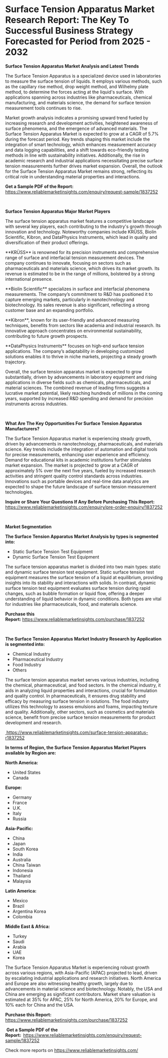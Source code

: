 <p><h1>Surface Tension Apparatus Market Research Report: The Key To Successful Business Strategy Forecasted for Period from 2025 - 2032</h1></p><p><strong>Surface Tension Apparatus Market Analysis and Latest Trends</strong></p>
<p><p>The Surface Tension Apparatus is a specialized device used in laboratories to measure the surface tension of liquids. It employs various methods, such as the capillary rise method, drop weight method, and Wilhelmy plate method, to determine the forces acting at the liquid's surface. With applications spanning across industries like pharmaceuticals, chemical manufacturing, and materials science, the demand for surface tension measurement tools continues to rise.</p><p>Market growth analysis indicates a promising upward trend fueled by increasing research and development activities, heightened awareness of surface phenomena, and the emergence of advanced materials. The Surface Tension Apparatus Market is expected to grow at a CAGR of 5.7% during the forecast period. Key trends shaping this market include the integration of smart technology, which enhances measurement accuracy and data logging capabilities, and a shift towards eco-friendly testing methods in line with sustainability initiatives. Additionally, the rise in academic research and industrial applications necessitating precise surface tension measurements further drives market expansion. Overall, the outlook for the Surface Tension Apparatus Market remains strong, reflecting its critical role in understanding material properties and interactions.</p></p>
<p><strong>Get a Sample PDF of the Report:&nbsp;</strong> <a href="https://www.reliablemarketinsights.com/enquiry/request-sample/1837252?utm_campaign=1938&utm_medium=2&utm_source=Github&utm_content=ia&utm_term=22022025&utm_id=surface-tension-apparatus">https://www.reliablemarketinsights.com/enquiry/request-sample/1837252</a></p>
<p>&nbsp;</p>
<p><strong>Surface Tension Apparatus Major Market Players</strong></p>
<p><p>The surface tension apparatus market features a competitive landscape with several key players, each contributing to the industry's growth through innovation and technology. Noteworthy companies include KRÜSS, Biolin Scientific, Kibron, and DataPhysics Instruments, which lead in quality and diversification of their product offerings.</p><p>**KRÜSS** is renowned for its precision instruments and comprehensive range of surface and interfacial tension measurement devices. The company continues to innovate, focusing on sectors such as pharmaceuticals and materials science, which drives its market growth. Its revenue is estimated to be in the range of millions, bolstered by a strong international presence.</p><p>**Biolin Scientific** specializes in surface and interfacial phenomena measurements. The company’s commitment to R&D has positioned it to capture emerging markets, particularly in nanotechnology and biotechnology. Its sales revenue is also significant, reflecting a strong customer base and an expanding portfolio.</p><p>**Kibron**, known for its user-friendly and advanced measuring techniques, benefits from sectors like academia and industrial research. Its innovative approach concentrates on environmental sustainability, contributing to future growth prospects.</p><p>**DataPhysics Instruments** focuses on high-end surface tension applications. The company’s adaptability in developing customized solutions enables it to thrive in niche markets, projecting a steady growth trajectory.</p><p>Overall, the surface tension apparatus market is expected to grow substantially, driven by advancements in laboratory equipment and rising applications in diverse fields such as chemicals, pharmaceuticals, and material sciences. The combined revenue of leading firms suggests a lucrative market potential, likely reaching hundreds of millions in the coming years, supported by increased R&D spending and demand for precision instruments across industries.</p></p>
<p>&nbsp;</p>
<p><strong>What Are The Key Opportunities For Surface Tension Apparatus Manufacturers?</strong></p>
<p><p>The Surface Tension Apparatus market is experiencing steady growth, driven by advancements in nanotechnology, pharmaceuticals, and materials science. Key trends include the integration of automation and digital tools for precise measurements, enhancing user experience and efficiency. Demand for educational kits in academic institutions further stimulates market expansion. The market is projected to grow at a CAGR of approximately 5% over the next five years, fueled by increased research activities and stringent quality control standards across industries. Innovations such as portable devices and real-time data analytics are expected to shape the future landscape of surface tension measurement technologies.</p></p>
<p><strong>Inquire or Share Your Questions If Any Before Purchasing This Report:</strong> <a href="https://www.reliablemarketinsights.com/enquiry/pre-order-enquiry/1837252?utm_campaign=1938&utm_medium=2&utm_source=Github&utm_content=ia&utm_term=22022025&utm_id=surface-tension-apparatus">https://www.reliablemarketinsights.com/enquiry/pre-order-enquiry/1837252</a></p>
<p>&nbsp;</p>
<p><strong>Market Segmentation</strong></p>
<p><strong>The Surface Tension Apparatus Market Analysis by types is segmented into:</strong></p>
<p><ul><li>Static Surface Tension Test Equipment</li><li>Dynamic Surface Tension Test Equipment</li></ul></p>
<p><p>The surface tension apparatus market is divided into two main types: static and dynamic surface tension test equipment. Static surface tension test equipment measures the surface tension of a liquid at equilibrium, providing insights into its stability and interactions with solids. In contrast, dynamic surface tension test equipment evaluates surface tension during rapid changes, such as bubble formation or liquid flow, offering a deeper understanding of liquid behavior in dynamic conditions. Both types are vital for industries like pharmaceuticals, food, and materials science.</p></p>
<p><strong>Purchase this Report:&nbsp;</strong><a href="https://www.reliablemarketinsights.com/purchase/1837252?utm_campaign=1938&utm_medium=2&utm_source=Github&utm_content=ia&utm_term=22022025&utm_id=surface-tension-apparatus">https://www.reliablemarketinsights.com/purchase/1837252</a></p>
<p>&nbsp;</p>
<p><strong>The Surface Tension Apparatus Market Industry Research by Application is segmented into:</strong></p>
<p><ul><li>Chemical Industry</li><li>Pharmaceutical Industry</li><li>Food Industry</li><li>Others</li></ul></p>
<p><p>The surface tension apparatus market serves various industries, including the chemical, pharmaceutical, and food sectors. In the chemical industry, it aids in analyzing liquid properties and interactions, crucial for formulation and quality control. In pharmaceuticals, it ensures drug stability and efficacy by measuring surface tension in solutions. The food industry utilizes this technology to assess emulsions and foams, impacting texture and quality. Additionally, other sectors, such as cosmetics and materials science, benefit from precise surface tension measurements for product development and research.</p></p>
<p><a href="https://www.reliablemarketinsights.com/surface-tension-apparatus-r1837252?utm_campaign=1938&utm_medium=2&utm_source=Github&utm_content=ia&utm_term=22022025&utm_id=surface-tension-apparatus">&nbsp;https://www.reliablemarketinsights.com/surface-tension-apparatus-r1837252</a></p>
<p><strong>In terms of Region, the Surface Tension Apparatus Market Players available by Region are:</strong></p>
<p>
    <p> <strong> North America: </strong>
        <ul>
            <li>United States</li>
            <li>Canada</li>
        </ul>
        </p> 
    <p> <strong> Europe: </strong>
        <ul>
            <li>Germany</li>
            <li>France</li>
            <li>U.K.</li>
            <li>Italy</li>
            <li>Russia</li>
        </ul>
        </p> 
    <p> <strong> Asia-Pacific: </strong>
        <ul>
            <li>China</li>
            <li>Japan</li>
            <li>South Korea</li>
            <li>India</li>
            <li>Australia</li>
            <li>China Taiwan</li>
            <li>Indonesia</li>
            <li>Thailand</li>
            <li>Malaysia</li>
        </ul>
        </p> 
    <p> <strong> Latin America: </strong>
        <ul>
            <li>Mexico</li>
            <li>Brazil</li>
            <li>Argentina Korea</li>
            <li>Colombia</li>
        </ul>
        </p> 
    <p> <strong> Middle East & Africa: </strong>
        <ul>
            <li>Turkey</li>
            <li>Saudi</li>
            <li>Arabia</li>
            <li>UAE</li>
            <li>Korea</li>
        </ul>
    </p>
    </p>
<p><p>The Surface Tension Apparatus Market is experiencing robust growth across various regions, with Asia-Pacific (APAC) projected to lead, driven by escalating industrial applications and research initiatives. North America and Europe are also witnessing healthy growth, largely due to advancements in material science and biotechnology. Notably, the USA and China are emerging as significant contributors. Market share valuation is estimated at 35% for APAC, 25% for North America, 20% for Europe, and 10% each for China and the USA.</p></p>
<p><strong>Purchase this Report: </strong><a href="https://www.reliablemarketinsights.com/purchase/1837252?utm_campaign=1938&utm_medium=2&utm_source=Github&utm_content=ia&utm_term=22022025&utm_id=surface-tension-apparatus">https://www.reliablemarketinsights.com/purchase/1837252</a></p>
<p>&nbsp;<strong>Get a Sample PDF of the Report:&nbsp;&nbsp;</strong><a href="https://www.reliablemarketinsights.com/enquiry/request-sample/1837252?utm_campaign=1938&utm_medium=2&utm_source=Github&utm_content=ia&utm_term=22022025&utm_id=surface-tension-apparatus">https://www.reliablemarketinsights.com/enquiry/request-sample/1837252</a></p>
<p><strong></strong></p>
<p>Check more reports on <a href="https://www.reliablemarketinsights.com/?utm_campaign=1938&utm_medium=2&utm_source=Github&utm_content=ia&utm_term=22022025&utm_id=surface-tension-apparatus">https://www.reliablemarketinsights.com/</a></p>